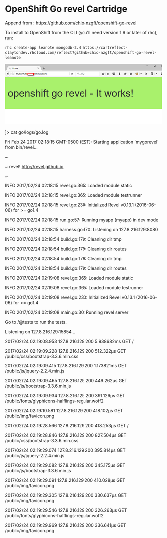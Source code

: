 OpenShift Go revel Cartridge
=============================

Append from : https://github.com/chio-nzgft/openshift-go-revel

To install to OpenShift from the CLI (you'll need version 1.9 or later of rhc), run:

    rhc create-app leanote mongodb-2.4 https://cartreflect-claytondev.rhcloud.com/reflect?github=chio-nzgft/openshift-go-revel-leanote

![alt tag](https://github.com/chio-nzgft/openshift-go-revel/raw/master/show.png)


]\> cat go/logs/go.log

Fri Feb 24 2017 02:18:15 GMT-0500 (EST): Starting application 'mygorevel' from bin/revel...

~

~ revel! http://revel.github.io

~

INFO  2017/02/24 02:18:15 revel.go:365: Loaded module static

INFO  2017/02/24 02:18:15 revel.go:365: Loaded module testrunner

INFO  2017/02/24 02:18:15 revel.go:230: Initialized Revel v0.13.1 (2016-06-06) for >= go1.4

INFO  2017/02/24 02:18:15 run.go:57: Running myapp (myapp) in dev mode

INFO  2017/02/24 02:18:15 harness.go:170: Listening on 127.8.216.129:8080

INFO  2017/02/24 02:18:54 build.go:179: Cleaning dir tmp

INFO  2017/02/24 02:18:54 build.go:179: Cleaning dir routes

INFO  2017/02/24 02:18:54 build.go:179: Cleaning dir tmp

INFO  2017/02/24 02:18:54 build.go:179: Cleaning dir routes

INFO  2017/02/24 02:19:08 revel.go:365: Loaded module static

INFO  2017/02/24 02:19:08 revel.go:365: Loaded module testrunner

INFO  2017/02/24 02:19:08 revel.go:230: Initialized Revel v0.13.1 (2016-06-06) for >= go1.4

INFO  2017/02/24 02:19:08 main.go:30: Running revel server

Go to /@tests to run the tests.

Listening on 127.8.216.129:15854...

2017/02/24 02:19:08.953 127.8.216.129 200 5.938682ms GET /

2017/02/24 02:19:09.228 127.8.216.129 200  512.322µs GET /public/css/bootstrap-3.3.6.min.css

2017/02/24 02:19:09.415 127.8.216.129 200 1.173821ms GET /public/js/jquery-2.2.4.min.js

2017/02/24 02:19:09.465 127.8.216.129 200  449.262µs GET /public/js/bootstrap-3.3.6.min.js

2017/02/24 02:19:09.934 127.8.216.129 200  391.126µs GET /public/fonts/glyphicons-halflings-regular.woff2

2017/02/24 02:19:10.581 127.8.216.129 200  418.102µs GET /public/img/favicon.png

2017/02/24 02:19:28.566 127.8.216.129 200  418.253µs GET /

2017/02/24 02:19:28.846 127.8.216.129 200  827.504µs GET /public/css/bootstrap-3.3.6.min.css

2017/02/24 02:19:29.074 127.8.216.129 200  395.814µs GET /public/js/jquery-2.2.4.min.js

2017/02/24 02:19:29.082 127.8.216.129 200  345.175µs GET /public/js/bootstrap-3.3.6.min.js

2017/02/24 02:19:29.091 127.8.216.129 200  410.028µs GET /public/img/favicon.png

2017/02/24 02:19:29.305 127.8.216.129 200  330.637µs GET /public/img/favicon.png

2017/02/24 02:19:29.546 127.8.216.129 200  326.263µs GET /public/fonts/glyphicons-halflings-regular.woff2

2017/02/24 02:19:29.969 127.8.216.129 200  336.641µs GET /public/img/favicon.png


